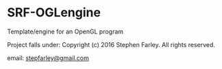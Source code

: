 # SRF-OGLengine
Template/engine for an OpenGL program

Project falls under:
Copyright (c) 2016 Stephen Farley. All rights reserved.

email: stepfarley@gmail.com
